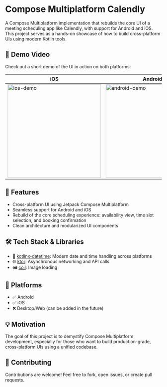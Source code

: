 # Compose Multiplatform Calendly

A Compose Multiplatform implementation that rebuilds the core UI of a meeting scheduling app like Calendly, with support for Android and iOS.
This project serves as a hands-on showcase of how to build cross-platform UIs using modern Kotlin tools.

## 🎥 Demo Video
Check out a short demo of the UI in action on both platforms:

| iOS                                                      | Android                                                          |
|----------------------------------------------------------|------------------------------------------------------------------|
| <img src="art/ios-demo.gif" alt="ios-demo" width="300"/> | <img src="art/android-demo.gif" alt="android-demo" width="300"/> | 

## 🚀 Features
- Cross-platform UI using Jetpack Compose Multiplatform
- Seamless support for Android and iOS
- Rebuild of the core scheduling experience: availability view, time slot selection, and booking confirmation
- Clean architecture and modularized UI components

## 🛠️ Tech Stack & Libraries
- 🔗 [kotlinx-datetime](https://github.com/Kotlin/kotlinx-datetime): Modern date and time handling across platforms
- 🌐 [ktor](https://github.com/ktorio/ktor): Asynchronous networking and API calls
- 🖼️ [coil](https://github.com/coil-kt/coil): Image loading

## 📱 Platforms
- ✅ Android
- ✅ iOS
- ❌ Desktop/Web (can be added in the future)

## 💡 Motivation
The goal of this project is to demystify Compose Multiplatform development, especially for those who want to build production-grade, cross-platform UIs using a unified codebase.

## 🙌 Contributing
Contributions are welcome! Feel free to fork, open issues, or create pull requests.
